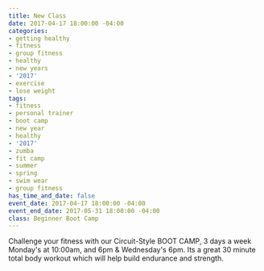 ```yaml
---
title: New Class
date: 2017-04-17 18:00:00 -04:00
categories:
- getting healthy
- fitness
- group fitness
- healthy
- new years
- '2017'
- exercise
- lose weight
tags:
- fitness
- personal trainer
- boot camp
- new year
- healthy
- '2017'
- zumba
- fit camp
- summer
- spring
- swim wear
- group fitness
has_time_and_date: false
event_date: 2017-04-17 18:00:00 -04:00
event_end_date: 2017-05-31 18:00:00 -04:00
class: Beginner Boot Camp
---
```




Challenge your fitness with our Circuit-Style BOOT CAMP,  3 days a week Monday's at 10:00am, and 6pm & Wednesday's 6pm. Its a great 30 minute total body workout which will help build endurance and strength. 
